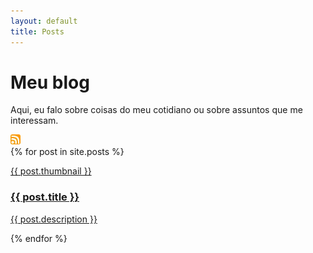 ```yaml
---
layout: default
title: Posts
---
```

<div class="center">
    <hgroup>
        <h1>Meu blog</h1>
        <p>Aqui, eu falo sobre coisas do meu cotidiano ou sobre assuntos que me
        interessam.</p>
    </hgroup>
    <a href="/pages/blog/rss.xml">
        <img style="border-radius:3px" width="16px" src="/assets/img/rss.webp" />
    </a>
</div>
<div class="center">
{% for post in site.posts %}
    <article class="card">
      <a title="{{ post.date | date: '%d/%m/%Y' }}" class="post-link" href="{{ post.url }}">
      <div class="center">
        <div class="thumbnail">
          <p class="center">
            {{ post.thumbnail }}
          </p>
        </div>
      </div>
        <hgroup>
          <h3>{{ post.title }}</h3>
          <p>{{ post.description }}</p>
        </hgroup>
      </a>
    </article>
{% endfor %}
</div>

